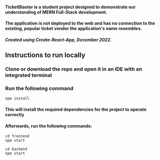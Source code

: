 

#### TicketBlaster is a student project designed to demonstrate our understanding of MERN Full-Stack development.

#### The application is not deployed to the web and has no connection to the existing, popular ticket vendor the application's name resembles.

##### Created using Create-React-App, December 2022.

## **Instructions to run locally**
### Clone or download the repo and open it in an IDE with an integrated terminal
### Run the following command
```
npm install
```
#### This will install the required dependencies for the project to operate correctly
#### Afterwards, run the following commands:

```
cd frontend
npm start
```
```
cd backend
npm start
```
